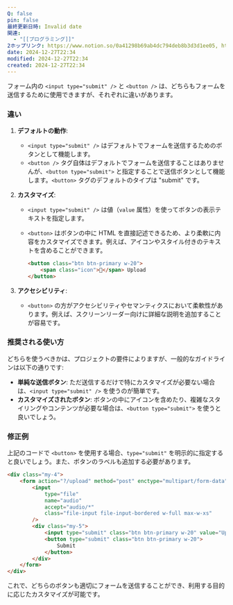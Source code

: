 ```yaml
---
Q: false
pin: false
最終更新日時: Invalid date
関連:
  - "[[プログラミング]]"
2ホップリンク: https://www.notion.so/0a41298b69ab4dc794deb8b3d3d1ee05, https://www.notion.so/14c680a9513f402cb546a22bda05f95b, https://www.notion.so/34f92ffc1e4c4d1b857b21a7d6b1b1de, https://www.notion.so/3d616c7cd72f4094801215141f8c2728, https://www.notion.so/68683c8593d4479c99a07fde3e6774bc, https://www.notion.so/7aabe6e7f03a44b28cdaeb92e3ef259b, https://www.notion.so/90e8af62936e4d72a8ce6914ad492062, https://www.notion.so/9ba61d2d4f2044349a218692fcc1e00b, https://www.notion.so/ca8169668e454da2a8959019045176b4, https://www.notion.so/d38b1d3b7fcd4e1d91dcec4bb1a4e39b, https://www.notion.so/de44079af2ea4e5aa1a89d5652190257, https://www.notion.so/ebd3d7a92c894323b0da135a2bdefa13, https://www.notion.so/fa1ab1433fe44fb981cf3eecfca12657
date: 2024-12-27T22:34
modified: 2024-12-27T22:34
created: 2024-12-27T22:34
---
```

フォーム内の `<input type="submit" />` と `<button />` は、どちらもフォームを送信するために使用できますが、それぞれに違いがあります。

### 違い

1. **デフォルトの動作**:
    - `<input type="submit" />` はデフォルトでフォームを送信するためのボタンとして機能します。
    - `<button />` タグ自体はデフォルトでフォームを送信することはありませんが、`<button type="submit">` と指定することで送信ボタンとして機能します。`<button>` タグのデフォルトのタイプは "submit" です。
2. **カスタマイズ**:
    - `<input type="submit" />` は値（`value` 属性）を使ってボタンの表示テキストを指定します。
    - `<button>` はボタンの中に HTML を直接記述できるため、より柔軟に内容をカスタマイズできます。例えば、アイコンやスタイル付きのテキストを含めることができます。
        
        ```HTML
        <button class="btn btn-primary w-20">
            <span class="icon">🎵</span> Upload
        </button>
        ```
        
3. **アクセシビリティ**:
    - `<button>` の方がアクセシビリティやセマンティクスにおいて柔軟性があります。例えば、スクリーンリーダー向けに詳細な説明を追加することが容易です。

### 推奨される使い方

どちらを使うべきかは、プロジェクトの要件によりますが、一般的なガイドラインは以下の通りです:

- **単純な送信ボタン**: ただ送信するだけで特にカスタマイズが必要ない場合は、`<input type="submit" />` を使うのが簡単です。
- **カスタマイズされたボタン**: ボタンの中にアイコンを含めたり、複雑なスタイリングやコンテンツが必要な場合は、`<button type="submit">` を使うと良いでしょう。

### 修正例

上記のコードで `<button>` を使用する場合、`type="submit"` を明示的に指定すると良いでしょう。また、ボタンのラベルも追加する必要があります。

```HTML
<div class="my-4">
	<form action="?/upload" method="post" enctype="multipart/form-data">
		<input
			type="file"
			name="audio"
			accept="audio/*"
			class="file-input file-input-bordered w-full max-w-xs"
		/>
		<div class="my-5">
			<input type="submit" class="btn btn-primary w-20" value="Upload" />
			<button type="submit" class="btn btn-primary w-20">
                Submit
            </button>
		</div>
	</form>
</div>
```

これで、どちらのボタンも適切にフォームを送信することができ、利用する目的に応じたカスタマイズが可能です。
